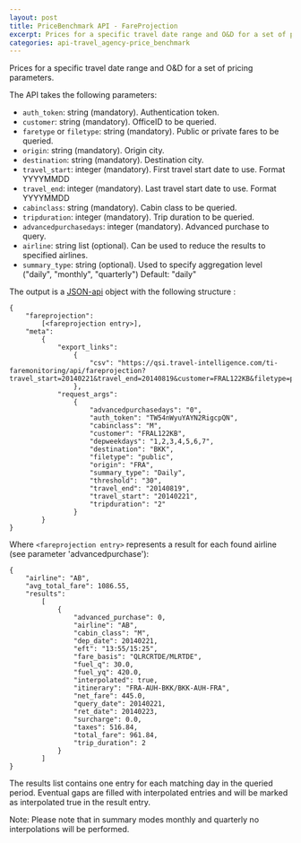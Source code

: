 ```yaml
---
layout: post
title: PriceBenchmark API - FareProjection
excerpt: Prices for a specific travel date range and O&D for a set of pricing parameters
categories: api-travel_agency-price_benchmark
---
```


Prices for a specific travel date range and O&D for a set of pricing parameters.

The API takes the following parameters:
* `auth_token`: string (mandatory). Authentication token.
* `customer`: string (mandatory). OfficeID to be queried.
* `faretype` or `filetype`: string (mandatory). Public or private fares to be queried.
* `origin`: string (mandatory). Origin city.
* `destination`: string (mandatory). Destination city.
* `travel_start`: integer (mandatory). First travel start date to use. Format YYYYMMDD
* `travel_end`: integer (mandatory). Last travel start date to use. Format YYYYMMDD
* `cabinclass`: string (mandatory). Cabin class to be queried.
* `tripduration`: integer (mandatory). Trip duration to be queried.
* `advancedpurchasedays`: integer (mandatory). Advanced purchase to query.
* `airline`: string list (optional). Can be used to reduce the results to specified airlines.
* `summary_type`: string (optional). Used to specify aggregation level ("daily", "monthly", "quarterly") Default: "daily"

The output is a [JSON-api](http://jsonapi.org/format/) object with the following structure :

	{
		"fareprojection": 
			[<fareprojection entry>], 
		"meta": 
			{
				"export_links": 
					{
						"csv": "https://qsi.travel-intelligence.com/ti-faremonitoring/api/fareprojection?travel_start=20140221&travel_end=20140819&customer=FRAL122KB&filetype=public&origin=FRA&destination=BKK&cabinclass=M&tripduration=2&advancedpurchasedays=0&summary_type=Daily&threshold=30&depweekdays=1%2C2%2C3%2C4%2C5%2C6%2C7&auth_token=TW54nWyuYAYN2RigcpQN&export=csv"
					}, 
				"request_args": 
					{
						"advancedpurchasedays": "0", 
						"auth_token": "TW54nWyuYAYN2RigcpQN", 
						"cabinclass": "M", 
						"customer": "FRAL122KB", 
						"depweekdays": "1,2,3,4,5,6,7", 
						"destination": "BKK", 
						"filetype": "public", 
						"origin": "FRA", 
						"summary_type": "Daily", 
						"threshold": "30", 
						"travel_end": "20140819", 
						"travel_start": "20140221", 
						"tripduration": "2"
					}
			}
	}

Where `<fareprojection entry>` represents a result for each found airline (see parameter 'advancedpurchase'):

    {
        "airline": "AB", 
        "avg_total_fare": 1086.55, 
        "results": 
            [
                {
                    "advanced_purchase": 0, 
                    "airline": "AB", 
                    "cabin_class": "M", 
                    "dep_date": 20140221, 
                    "eft": "13:55/15:25", 
                    "fare_basis": "QLRCRTDE/MLRTDE", 
                    "fuel_q": 30.0, 
                    "fuel_yq": 420.0, 
                    "interpolated": true, 
                    "itinerary": "FRA-AUH-BKK/BKK-AUH-FRA", 
                    "net_fare": 445.0, 
                    "query_date": 20140221, 
                    "ret_date": 20140223, 
                    "surcharge": 0.0, 
                    "taxes": 516.84, 
                    "total_fare": 961.84, 
                    "trip_duration": 2
                }
            ]
    }

The results list contains one entry for each matching day in the queried period. Eventual gaps are filled with interpolated entries and will be marked as interpolated true in the result entry.

Note: Please note that in summary modes monthly and quarterly no interpolations will be performed.
